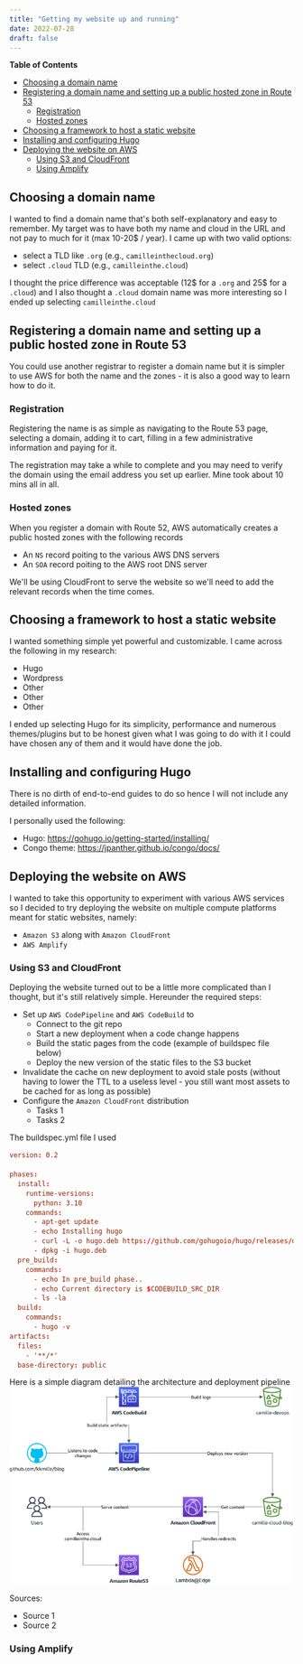 ```yaml
---
title: "Getting my website up and running"
date: 2022-07-28
draft: false
---
```

**Table of Contents**
- [Choosing a domain name](#choosing-a-domain-name)
- [Registering a domain name and setting up a public hosted zone in Route 53](#registering-a-domain-name-and-setting-up-a-public-hosted-zone-in-route-53)
  - [Registration](#registration)
  - [Hosted zones](#hosted-zones)
- [Choosing a framework to host a static website](#choosing-a-framework-to-host-a-static-website)
- [Installing and configuring Hugo](#installing-and-configuring-hugo)
- [Deploying the website on AWS](#deploying-the-website-on-aws)
  - [Using S3 and CloudFront](#using-s3-and-cloudfront)
  - [Using Amplify](#using-amplify)

## Choosing a domain name
I wanted to find a domain name that's both self-explanatory and easy to remember. My target was to have both my name and cloud in the URL and not pay to much for it (max 10-20$ / year). I came up with two valid options:
- select a TLD like `.org` (e.g., `camilleinthecloud.org`)
- select `.cloud` TLD (e.g., `camilleinthe.cloud`)

I thought the price difference was acceptable (12$ for a `.org` and 25$ for a `.cloud`) and I also thought a `.cloud` domain name was more interesting so I ended up selecting `camilleinthe.cloud`

## Registering a domain name and setting up a public hosted zone in Route 53
You could use another registrar to register a domain name but it is simpler to use AWS for both the name and the zones - it is also a good way to learn how to do it.

### Registration
Registering the name is as simple as navigating to the Route 53 page, selecting a domain, adding it to cart, filling in a few administrative information and paying for it.

The registration may take a while to complete and you may need to verify the domain using the email address you set up earlier. Mine took about 10 mins all in all.

### Hosted zones
When you register a domain with Route 52, AWS automatically creates a public hosted zones with the following records
- An `NS` record poiting to the various AWS DNS servers
- An `SOA` record poiting to the AWS root DNS server

We'll be using CloudFront to serve the website so we'll need to add the relevant records when the time comes.

## Choosing a framework to host a static website
I wanted something simple yet powerful and customizable. I came across the following in my research:
- Hugo
- Wordpress
- Other
- Other
- Other

I ended up selecting Hugo for its simplicity, performance and numerous themes/plugins but to be honest given what I was going to do with it I could have chosen any of them and it would have done the job.

## Installing and configuring Hugo

There is no dirth of end-to-end guides to do so hence I will not include any detailed information.

I personally used the following:
- Hugo: https://gohugo.io/getting-started/installing/
- Congo theme: https://jpanther.github.io/congo/docs/

## Deploying the website on AWS
I wanted to take this opportunity to experiment with various AWS services so I decided to try deploying the website on multiple compute platforms meant for static websites, namely:
- `Amazon S3` along with `Amazon CloudFront`
- `AWS Amplify`

### Using S3 and CloudFront

Deploying the website turned out to be a little more complicated than I thought, but it's still relatively simple. Hereunder the required steps:
- Set up `AWS CodePipeline` and `AWS CodeBuild` to
  - Connect to the git repo
  - Start a new deployment when a code change happens
  - Build the static pages from the code (example of buildspec file below)
  - Deploy the new version of the static files to the S3 bucket
- Invalidate the cache on new deployment to avoid stale posts (without having to lower the TTL to a useless level - you still want most assets to be cached for as long as possible)
- Configure the `Amazon CloudFront` distribution
  - Tasks 1
  - Tasks 2

The buildspec.yml file I used
```toml
version: 0.2
 
phases:
  install:
    runtime-versions:
      python: 3.10
    commands:
      - apt-get update
      - echo Installing hugo
      - curl -L -o hugo.deb https://github.com/gohugoio/hugo/releases/download/v0.101.0/hugo_0.101.0_Linux-64bit.deb
      - dpkg -i hugo.deb
  pre_build:
    commands:
      - echo In pre_build phase..
      - echo Current directory is $CODEBUILD_SRC_DIR
      - ls -la
  build:
    commands:
      - hugo -v
artifacts:
  files:
    - '**/*'
  base-directory: public
```

Here is a simple diagram detailing the architecture and deployment pipeline
![Architecture diagram](/camille-cloud-blog.png)

Sources:
- Source 1
- Source 2

### Using Amplify

